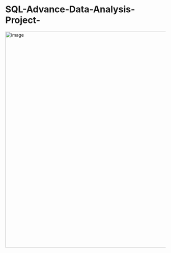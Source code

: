 # SQL-Advance-Data-Analysis-Project-
<img width="1308" height="679" alt="image" src="https://github.com/user-attachments/assets/442ec3fd-0544-487f-9bbd-557191201551" />
